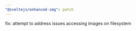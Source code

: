 ```yaml
---
"@sveltejs/enhanced-img": patch
---
```


fix: attempt to address issues accessing images on filesystem
